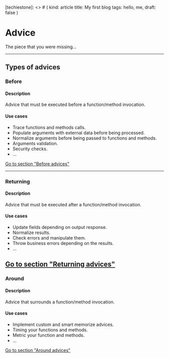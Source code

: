 [techiestone]: <> # (
  kind: article
  title: My first blog
  tags: hello, me,
  draft: false
)


# Advice

The piece that you were missing...

---

## Types of advices

### Before

#### Description

Advice that must be executed before a function/method invocation.

#### Use cases

- Trace functions and methods calls.
- Populate arguments with external data before being processed.
- Normalize arguments before being passed to functions and methods.
- Arguments validation.
- Security checks.
- ...

[Go to section "Before advices"](/advices/before/)

---

### Returning

#### Description
Advice that must be executed after a function/method invocation.

#### Use cases

- Update fields depending on output response.
- Normalize results.
- Check errors and manipulate them.
- Throw business errors depending on the results.
- ...

[Go to section "Returning advices"](/advices/returning/)
---

### Around

#### Description
Advice that surrounds a function/method invocation.


#### Use cases

- Implement custom and smart memorize advices.
- Timing your functions and methods.
- Metric your function and methods.
- ...

[Go to section "Around advices"](/advices/around)
